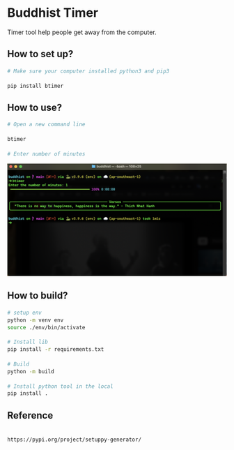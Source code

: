 # Buddhist Timer
Timer tool help people get away from the computer.

## How to set up?
```bash
# Make sure your computer installed python3 and pip3

pip install btimer
```

## How to use?
```bash
# Open a new command line

btimer

# Enter number of minutes
```

![BTimer](https://github.com/dylanngo95/timer/blob/e7fa05a90b6f27e5590ae389f0aaf4e43bd70156/doc/img01.png?raw=true)

## How to build?

```bash
# setup env
python -m venv env
source ./env/bin/activate

# Install lib
pip install -r requirements.txt

# Build
python -m build

# Install python tool in the local
pip install .
```

## Reference
```bash

https://pypi.org/project/setuppy-generator/
```